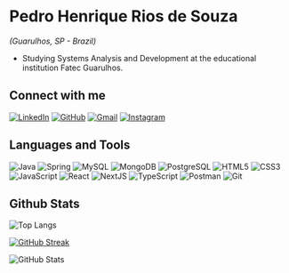 # Pedro Henrique Rios de Souza
<i>(Guarulhos, SP - Brazil) </i>

- Studying Systems Analysis and Development at the educational institution Fatec Guarulhos.

## Connect with me 
[![LinkedIn](https://img.shields.io/badge/LinkedIn-0077B5?style=for-the-badge&logo=linkedin&logoColor=white)](https://www.linkedin.com/in/pedro-rios-a2b633264/) [![GitHub](https://img.shields.io/badge/GitHub-100000?style=for-the-badge&logo=github&logoColor=white)](https://github.com/Alt3rs) [![Gmail](https://img.shields.io/badge/Gmail-333333?style=for-the-badge&logo=gmail&logoColor=red)](mailto:PRios731@gmail.com) [![Instagram](https://img.shields.io/badge/-Instagram-%23E4405F?style=for-the-badge&logo=instagram&logoColor=white)](https://www.instagram.com/kadu_pedro007/)

## Languages and Tools
![Java](https://img.shields.io/badge/java-%23ED8B00.svg?style=for-the-badge&logo=openjdk&logoColor=white) ![Spring](https://img.shields.io/badge/spring-%236DB33F.svg?style=for-the-badge&logo=spring&logoColor=white) ![MySQL](https://img.shields.io/badge/MySQL-00000F?style=for-the-badge&logo=mysql&logoColor=white) ![MongoDB](https://img.shields.io/badge/MongoDB-%234ea94b.svg?style=for-the-badge&logo=mongodb&logoColor=white) ![PostgreSQL](https://img.shields.io/badge/PostgreSQL-000?style=for-the-badge&logo=postgresql) ![HTML5](https://img.shields.io/badge/HTML5-E34F26?style=for-the-badge&logo=html5&logoColor=white) ![CSS3](https://img.shields.io/badge/CSS3-1572B6?style=for-the-badge&logo=css3&logoColor=white) ![JavaScript](https://img.shields.io/badge/JavaScript-F7DF1E?style=for-the-badge&logo=javascript&logoColor=black) ![React](https://img.shields.io/badge/React-20232A?style=for-the-badge&logo=react&logoColor=61DAFB) ![NextJS](https://img.shields.io/badge/next%20js-000000?style=for-the-badge&logo=nextdotjs&logoColor=white) ![TypeScript](https://img.shields.io/badge/TypeScript-007ACC?style=for-the-badge&logo=typescript&logoColor=white) ![Postman](https://img.shields.io/badge/Postman-FF6C37.svg?style=for-the-badge&logo=Postman&logoColor=white) ![Git](https://img.shields.io/badge/GIT-E44C30?style=for-the-badge&logo=git&logoColor=white)

## Github Stats
![Top Langs](https://github-readme-stats-git-masterrstaa-rickstaa.vercel.app/api/top-langs/?username=Alt3rs&theme=dark&text_color=FFF)

[![GitHub Streak](https://streak-stats.demolab.com/?user=Alt3rs&theme=dark&border=30A3DC&dates=FFF)](https://git.io/streak-stats)

![GitHub Stats](https://github-readme-stats.vercel.app/api?username=Alt3rs&theme=dark&border_&show_icons=true&icon_&text_color=FFF)

